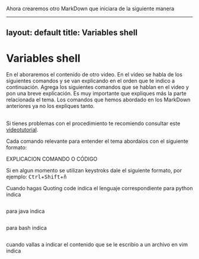 Ahora crearemos otro MarkDown que iniciara de la siguiente manera 

---
layout: default
title: Variables shell
---

# Variables shell

En el aboraremos el contenido de otro video. En el video se habla de los siguientes comandos y se van explicando en el orden que te indico a continuación. Agrega los siguientes comandos que se hablan en el video y pon una breve explicación.  Es muy importante que expliques más la parte relacionada el tema. Los comandos que hemos abordado en los MarkDown anteriores ya no los expliques tanto.


## 
Si tienes problemas con el procedimiento te recomiendo consultar este [videotutorial](https://youtu.be/hCtBNr3BU48?si=SPe7cmNgqNODxZXn).



Cada comando relevante para entender el tema abordalos con el siguiente formato:

EXPLICACION
COMANDO O CÓDIGO

Si en algun momento se utilizan keystroks dale el siguiente formato, por ejemplo:
<kbd>Ctrl</kbd>+<kbd>Shift</kbd>+<kbd>ñ</kbd>

Cuando hagas Quoting code indica el lenguaje correspondiente
para python indica
```python
```
para java indica
```java
```
para bash indica
```bash
```
cuando vallas a indicar el contenido que se le escribio a un archivo en vim indica
```console
```
